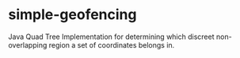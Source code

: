 # simple-geofencing
Java Quad Tree Implementation for determining which discreet non-overlapping region a set of coordinates belongs in.

